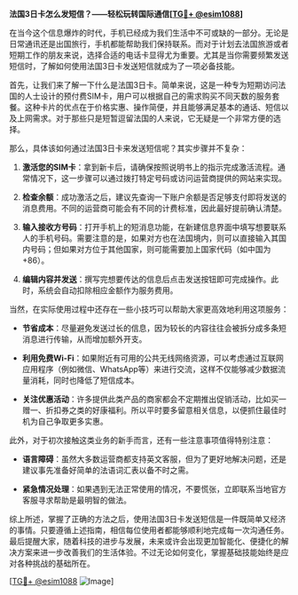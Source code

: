 **法国3日卡怎么发短信？——轻松玩转国际通信[[TG💪+ @esim1088](https://t.me/s/esim1088)]**

在当今这个信息爆炸的时代，手机已经成为我们生活中不可或缺的一部分。无论是日常通讯还是出国旅行，手机都能帮助我们保持联系。而对于计划去法国旅游或者短期工作的朋友来说，选择合适的电话卡显得尤为重要。尤其是当你需要频繁发送短信时，了解如何使用法国3日卡发送短信就成为了一项必备技能。

首先，让我们来了解一下什么是法国3日卡。简单来说，这是一种专为短期访问法国的人士设计的预付费SIM卡，用户可以根据自己的需求购买不同天数的服务套餐。这种卡片的优点在于价格实惠、操作简便，并且能够满足基本的通话、短信以及上网需求。对于那些只是短暂逗留法国的人来说，它无疑是一个非常方便的选择。

那么，具体该如何通过法国3日卡来发送短信呢？其实步骤并不复杂：

1. **激活您的SIM卡**：拿到新卡后，请确保按照说明书上的指示完成激活流程。通常情况下，这一步骤可以通过拨打特定号码或访问运营商提供的网站来实现。

2. **检查余额**：成功激活之后，建议先查询一下账户余额是否足够支付即将发送的消息费用。不同的运营商可能会有不同的计费标准，因此最好提前确认清楚。

3. **输入接收方号码**：打开手机上的短消息功能，在新建信息界面中填写想要联系人的手机号码。需要注意的是，如果对方也在法国境内，则可以直接输入其国内号码；但如果对方位于其他国家，则可能需要加上国家代码（如中国为+86）。

4. **编辑内容并发送**：撰写完想要传达的信息后点击发送按钮即可完成操作。此时，系统会自动扣除相应金额作为服务费用。

当然，在实际使用过程中还存在一些小技巧可以帮助大家更高效地利用这项服务：

- **节省成本**：尽量避免发送过长的信息，因为较长的内容往往会被拆分成多条短消息进行传输，从而增加额外开支。
  
- **利用免费Wi-Fi**：如果附近有可用的公共无线网络资源，可以考虑通过互联网应用程序（例如微信、WhatsApp等）来进行交流，这样不仅能够减少数据流量消耗，同时也降低了短信成本。

- **关注优惠活动**：许多提供此类产品的商家都会不定期推出促销活动，比如买一赠一、折扣券之类的好康福利。所以平时要多留意相关信息，以便抓住最佳时机为自己争取更多实惠。

此外，对于初次接触这类业务的新手而言，还有一些注意事项值得特别注意：

- **语言障碍**：虽然大多数运营商都支持英文客服，但为了更好地解决问题，还是建议事先准备好简单的法语词汇表以备不时之需。
  
- **紧急情况处理**：如果遇到无法正常使用的情况，不要慌张，立即联系当地官方客服寻求帮助是最明智的做法。

综上所述，掌握了正确的方法之后，使用法国3日卡发送短信是一件既简单又经济的事情。只要遵循上述指南，相信每位使用者都能够顺利地完成每一次沟通任务。最后提醒大家，随着科技的进步与发展，未来或许会出现更加智能化、便捷化的解决方案来进一步改善我们的生活体验。不过无论如何变化，掌握基础技能始终是应对各种挑战的基础所在。

[[TG💪+ @esim1088](https://t.me/s/esim1088) ![Image](https://i.postimg.cc/4NQfJmqS/Snipaste-2025-05-13-00-14-12.png)]